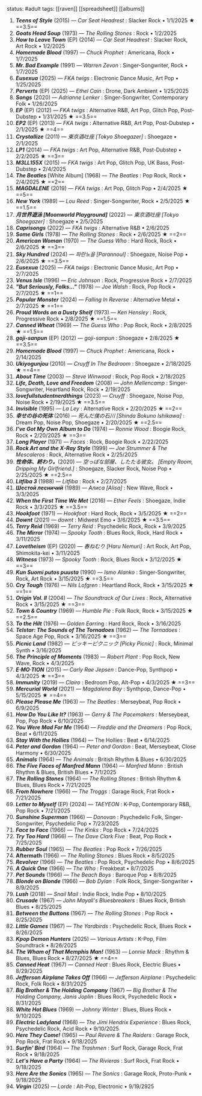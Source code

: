 status: #adult 
tags: [[raven]] [[spreadsheet]] [[albums]] 

1. ***Teens of Style*** (2015) — *Car Seat Headrest* : Slacker Rock • 1/1/2025 ★ ==3.5==
2. ***Goats Head Soup*** (1973) — *The Rolling Stones* : Rock • 1/2/2025
3. ***How to Leave Town*** (EP) (2014) — *Car Seat Headrest* : Slacker Rock, Art Rock • 1/2/2025
4. ***Homemade Blood*** (1997) — *Chuck Prophet* : Americana, Rock • 1/7/2025
5. ***Mr. Bad Example*** (1991) — *Warren Zevon* : Singer-Songwriter, Rock • 1/7/2025
6. ***Eusexua*** (2025) — *FKA twigs* : Electronic Dance Music, Art Pop • 1/25/2025
7. ***Perverts*** (EP) (2025) — *Ethel Cain* : Drone, Dark Ambient • 1/25/2025
8. ***Songs*** (2020) — *Adrianne Lenker* : Singer-Songwriter, Contemporary Folk • 1/26/2025
9. ***EP*** (EP) (2012) — *FKA twigs* : Alternative R&B, Art Pop, Glitch Pop, Post-Dubstep • 1/31/2025 ★ ==3.5==
10. ***EP2*** (EP) (2013) — *FKA twigs* : Alternative R&B, Art Pop, Post-Dubstep • 2/1/2025 ★ ==4==
11. ***Crystallize*** (2011) — *東京酒吐座 [Tokyo Shoegazer]* : Shoegaze • 2/1/2025
12. ***LP1*** (2014) — *FKA twigs* : Art Pop, Alternative R&B, Post-Dubstep • 2/2/2025 ★ ==3==
13. ***M3LL155X*** (2015) — *FKA twigs* : Art Pop, Glitch Pop, UK Bass, Post-Dubstep • 2/4/2025
14. ***The Beatles*** [White Album] (1968) — *The Beatles* : Pop Rock, Rock • 2/4/2025 ★ ==2==
15. ***MAGDALENE*** (2019) — *FKA twigs* : Art Pop, Glitch Pop • 2/4/2025 ★ ==5==
16. ***New York*** (1989) — *Lou Reed* : Singer-Songwriter, Rock • 2/5/2025 ★ ==1.5==
17. ***月世界遊泳 [Moonworld Playground]*** (2022) — *東京酒吐座 [Tokyo Shoegazer]* : Shoegaze • 2/5/2025
18. ***Caprisongs*** (2022) — *FKA twigs* : Alternative R&B • 2/6/2025
19. ***Some Girls*** (1978) — *The Rolling Stones* : Rock • 2/6/2025 ★ ==2==
20. ***American Woman*** (1970) — *The Guess Who* : Hard Rock, Rock • 2/6/2025 ★ ==3==
21. ***Sky Hundred*** (2024) — *파란노을 [Parannoul]* : Shoegaze, Noise Pop • 2/6/2025 ★ ==3.5==
22. ***Eusexua*** (2025) — *FKA twigs* : Electronic Dance Music, Art Pop • 2/7/2025
23. ***Venus Isle*** (1996) — *Eric Johnson* : Rock, Progressive Rock • 2/7/2025
24. ***"But Seriously, Folks..."*** (1978) — *Joe Walsh* : Rock, Pop Rock • 2/7/2025 ★ ==1==
25. ***Popular Monster*** (2024) — *Falling In Reverse* : Alternative Metal • 2/7/2025 ★ ==1==
26. ***Proud Words on a Dusty Shelf*** (1973) — *Ken Hensley* : Rock, Progressive Rock • 2/8/2025 ★ ==1.5==
27. ***Canned Wheat*** (1969) — *The Guess Who* : Pop Rock, Rock • 2/8/2025 ★ ==1.5==
28. ***goji-sanpun*** (EP) (2012) — *goji-sanpun* : Shoegaze • 2/8/2025 ★ ==3.5==
29. ***Homemade Blood*** (1997) — *Chuck Prophet* : Americana, Rock • 2/14/2025
30. ***Ukiyogunjou*** (2010) — *Cruyff In The Bedroom* : Shoegaze • 2/18/2025 ★ ==4==
31. ***About Time*** (2003) — *Steve Winwood* : Rock, Pop Rock • 2/18/2025
32. ***Life, Death, Love and Freedom*** (2008) — *John Mellencamp* : Singer-Songwriter, Heartland Rock, Rock • 2/19/2025
33. ***lovefullstudentnerdthings*** (2023) — *Cruyff* : Shoegaze, Noise Pop, Noise Rock • 2/19/2025 ★ ==3.5==
34. ***Invisible*** (1995) — *La Ley* : Alternative Rock • 2/20/2025 ★ ==2==
35. ***幸せの谷の死体*** (2016) — *死んだ僕の石川 [Shinda Bokuno Ishikawa]* : Dream Pop, Noise Pop, Shoegaze • 2/20/2025 ★ ==2.5==
36. ***I've Got My Own Album to Do*** (1974) — *Ronnie Wood* : Boogie Rock, Rock • 2/20/2025 ★ ==3==
37. ***Long Player*** (1971) — *Faces* : Rock, Boogie Rock • 2/22/2025
38. ***Rock Art and the X-Ray Style*** (1999) — *Joe Strummer & The Mescaleros* : Rock, Alternative Rock • 2/25/2025
39. ***性命体、終わり。***(2020) — *空っぽな部屋、したたる彼女。 [Empty Room, Dripping My Girlfriend.]* : Shoegaze, Slacker Rock, Noise Pop • 2/25/2025 ★ ==2.5==
40. ***Litfiba 3*** (1988) — *Litfiba* : Rock • 2/27/2025
41. ***Шестой лесничий*** (1989) — *Алиса [Alisa]* : New Wave, Rock • 3/3/2025
42. ***When the First Time We Met*** (2016) — *Ether Feels* : Shoegaze, Indie Rock • 3/3/2025 ★ ==3.5==
43. ***Hookfoot*** (1971) — *Hookfoot* : Hard Rock, Rock • 3/5/2025 ★ ==2==
44. ***Downt*** (2021) — *downt* : Midwest Emo • 3/6/2025 ★ ==3.5==
45. ***Terry Reid*** (1969) — *Terry Reid* : Psychedelic Rock, Rock • 3/9/2025
46. ***The Mirror*** (1974) —  *Spooky Tooth* : Blues Rock, Rock, Hard Rock • 3/11/2025
47. ***Lovetheism*** (EP) (2020) — *春ねむり [Haru Nemuri]* : Art Rock, Art Pop, Shimokita-kei • 3/11/2025
48. ***Witness*** (1973) — *Spooky Tooth* : Rock, Blues Rock • 3/12/2025 ★ ==3==
49. ***Kun Suomi putos puusta*** (1990) — *Ismo Alanko* : Singer-Songwriter, Rock, Art Rock • 3/15/2025 ★ ==3.5==
50. ***Cry Tough*** (1976) — *Nils Lofgren* : Heartland Rock, Rock • 3/15/2025 ★ ==1==
51. ***Origin Vol. II*** (2004) —  *The Soundtrack of Our Lives* : Rock, Alternative Rock • 3/15/2025 ★ ==3==
52. ***Town & Country*** (1969) — *Humble Pie* : Folk Rock, Rock • 3/15/2025 ★ ==2.5==
53. ***To the Hilt*** (1976) — *Golden Earrin*g : Hard Rock, Rock • 3/16/2025
54. ***Telstar: The Sounds of The Tornadoes*** (1962) — *The Tornadoes* : Space Age Pop, Rock • 3/16/2025 ★ ==3==
55. ***Picnic Land*** (1982) — *ピッキーピクニック [Picky Picnic]* : Rock, Minimal Synth • 3/16/2025
56. ***The Principle of Moments*** (1983) — *Robert Plant* : Pop Rock, New Wave, Rock • 4/3/2025
57. ***E·MO·TION*** (2015) — *Carly Rae Jepsen* : Dance-Pop, Synthpop • 4/3/2025 ★ ==3==
58. ***Immunity*** (2019) — *Clairo* : Bedroom Pop, Alt-Pop • 4/3/2025 ★ ==3==
59. ***Mercurial World*** (2021) — *Magdalena Bay* : Synthpop, Dance-Pop • 5/15/2025 ★ ==4==
60. ***Please Please Me*** (1963) — *The Beatles* : Merseybeat, Pop Rock • 6/9/2025 
61. ***How Do You Like It?*** (1963) — *Gerry & The Pacemakers* : Merseybeat, Pop, Pop Rock • 6/10/2025
62. ***You Were Mad For Me*** (1964) — *Freddie and the Dreamers* : Pop Rock, Beat • 6/11/2025
63. ***Stay With the Hollies*** (1964) — The Hollies : Beat • 6/14/2025
64. ***Peter and Gordon*** (1964) — *Peter and Gordon* : Beat, Merseybeat, Close Harmony • 6/30/2025
65. ***Animals*** (1964) — *The Animals* : British Rhythm & Blues • 6/30/2025 
66. ***The Five Faces of Manfred Mann*** (1964) — *Manfred Mann* : British Rhythm & Blues, British Blues • 7/1/2025
67. ***The Rolling Stones*** (1964) — *The Rolling Stones* : British Rhythm & Blues, Blues Rock • 7/21/2025
68. ***From Nowhere*** (1966) — *The Troggs* : Garage Rock, Frat Rock • 7/21/2025
69. ***Letter to Myself*** (EP) (2024) — *TAEYEON* : K-Pop, Contemporary R&B, Pop Rock • 7/21/2025
70. ***Sunshine Superman*** (1966) — *Donovan* : 	Psychedelic Folk, Singer-Songwriter, Psychedelic Pop • 7/23/2025
71. ***Face to Face*** (1966) — *The Kinks* : Pop Rock • 7/24/2025
72. ***Try Too Hard*** (1966) — *The Dave Clark Five* : Beat, Pop Rock • 7/25/2025
73. ***Rubber Soul*** (1965) — *The Beatles* : Pop Rock • 7/26/2025
74. **Aftermath** (1966) — *The Rolling Stones* : Blues Rock • 8/5/2025
75. ***Revolver*** (1966) — *The Beatles* : Pop Rock, Psychedelic Pop • 8/6/2025
76. ***A Quick One*** (1966) — *The Who* : Freakbeat • 8/7/2025
77. ***Pet Sounds*** (1966) — *The Beach Boys* : Baroque Pop • 8/8/2025 
78. ***Blonde on Blonde*** (1966) — *Bob Dylan* : Folk Rock, Singer-Songwriter • 8/9/2025
79. ***Lush*** (2018) — *Snail Mail* : Indie Rock, Indie Pop • 8/10/2025
80. ***Crusade*** (1967) — *John Mayall's Bluesbreakers* : Blues Rock, British Blues • 8/25/2025
81. ***Between the Buttons*** (1967) — *The Rolling Stones* : Pop Rock • 8/25/2025 
82. ***Little Games*** (1967) — *The Yardbirds* : Psychedelic Rock, Blues Rock • 8/26/2025
83. ***Kpop Demon Hunters*** (2025) — *Various Artists* : K-Pop, Film Soundtrack • 8/26/2025
84. ***The Wham of That Memphis Man!*** (1963) — *Lonnie Mack* : Rhythm & Blues, Blues Rock • 8/27/2025 ★ ==4==
85. ***Canned Heat*** (1967) — *Canned Heat* : Blues Rock, Electric Blues • 8/29/2025 
86. ***Jefferson Airplane Takes Off*** (1966) — *Jefferson Airplane* : Psychedelic Rock, Folk Rock • 8/31/2025
87. ***Big Brother & The Holding Company*** (1967) — *Big Brother & The Holding Company, Janis Joplin* : Blues Rock, Psychedelic Rock • 8/31/2025
88. ***White Hot Blues*** (1969) — *Johnny Winter* : Blues, Blues Rock • 9/10/2025
89. ***Electric Ladyland*** (1968) — *The Jimi Hendrix Experience* : Blues Rock, Psychedelic Rock, Acid Rock • 9/10/2025
90. ***Here They Come!*** (1965) — *Paul Revere & The Raiders* : Garage Rock, Pop Rock, Frat Rock • 9/18/2025
91. ***Surfin' Bird*** (1964) — *The Trashmen* : Surf Rock, Garage Rock, Frat Rock • 9/18/2025
92. ***Let's Have a Party*** (1964) — *The Rivieras* : Surf Rock, Frat Rock • 9/18/2025
93. ***Here Are the Sonics*** (1965) — *The Sonics* : Garage Rock, Proto-Punk • 9/18/2025
94. ***Virgin*** (2025) — *Lorde* : Alt-Pop, Electronic • 9/19/2925